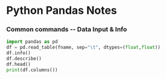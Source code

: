# Python Pandas Notes

### Common commands -- Data Input & Info

```python
import pandas as pd
df = pd.read_table(fname, sep="\t", dtypes=(float,float))
df.info()
df.describe()
df.head()
print(df.columns())
```
